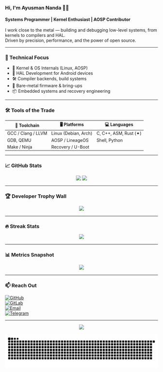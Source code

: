 ### Hi, I'm Ayusman Nanda 👨‍💻  
#### Systems Programmer | Kernel Enthusiast | AOSP Contributor  

I work close to the metal — building and debugging low-level systems, from kernels to compilers and HAL.  
Driven by precision, performance, and the power of open source.

---

### 🧠 Technical Focus  
- 🧩 Kernel & OS Internals (Linux, AOSP)  
- 🔧 HAL Development for Android devices  
- 🛠️ Compiler backends, build systems  
- 🧵 Bare-metal firmware & bring-ups  
- 📦 Embedded systems and recovery engineering  

---

### 🛠️ Tools of the Trade  
| 🧰 Toolchain       | 🖥️ Platforms         | 💻 Languages          |
|--------------------|----------------------|------------------------|
| GCC / Clang / LLVM | Linux (Debian, Arch) | C, C++, ASM, Rust (✦) |
| GDB, QEMU          | AOSP / LineageOS     | Shell, Python          |
| Make / Ninja       | Recovery / U-Boot    |                        |

---

### 📈 GitHub Stats  
<div align="center">
  <img src="https://github-readme-stats.vercel.app/api?username=ic7400a&show_icons=true&theme=material-palenight" height="160em"/>
  <img src="https://github-readme-stats.vercel.app/api/top-langs/?username=ic7400a&layout=compact&theme=material-palenight" height="160em"/>
</div>

---

### 🏆 Developer Trophy Wall
<p align="center">
  <img src="https://github-profile-trophy.vercel.app/?username=ic7400a&theme=gruvbox&margin-w=10&no-frame=true&title=Stars,Followers,Commit,Issues,Repositories"/>
</p>

---

### 🔥 Streak Stats
<p align="center">
  <img src="https://github-readme-streak-stats.herokuapp.com?user=ic7400a&theme=tokyonight_duo&hide_border=true" />
</p>

---

### 📊 Metrics Snapshot
<p align="center">
  <img src="https://github-profile-summary-cards.vercel.app/api/cards/profile-details?username=ic7400a&theme=github_dark" />
</p>

---

### 📫 Reach Out  
[![GitHub](https://img.shields.io/badge/GitHub-IC7400A-181717?style=flat&logo=github)](https://github.com/ic7400a)  
[![GitLab](https://img.shields.io/badge/GitLab-IC7400A-FC6D26?style=flat&logo=gitlab)](https://gitlab.com/ic7400a)  
[![Email](https://img.shields.io/badge/Email-atrigveda@gmail.com-D44638?style=flat&logo=gmail&logoColor=white)](mailto:atrigveda@gmail.com)  
[![Telegram](https://img.shields.io/badge/Telegram-@ic7400a-26A5E4?style=flat&logo=telegram)](https://t.me/ic7400a)

---

<p align="center">
  <img src="https://capsule-render.vercel.app/api?type=waving&color=gradient&height=100&section=footer"/>
</p>

<p align="center">
  <picture>
    <source media="(prefers-color-scheme: dark)" srcset="https://raw.githubusercontent.com/ic7400a/ic7400a/output/github-contribution-grid-snake-dark.svg">
    <source media="(prefers-color-scheme: light)" srcset="https://raw.githubusercontent.com/ic7400a/ic7400a/output/github-contribution-grid-snake.svg">
    <img alt="Contribution Snake" src="https://raw.githubusercontent.com/ic7400a/ic7400a/output/github-contribution-grid-snake.svg">
  </picture>
</p>
